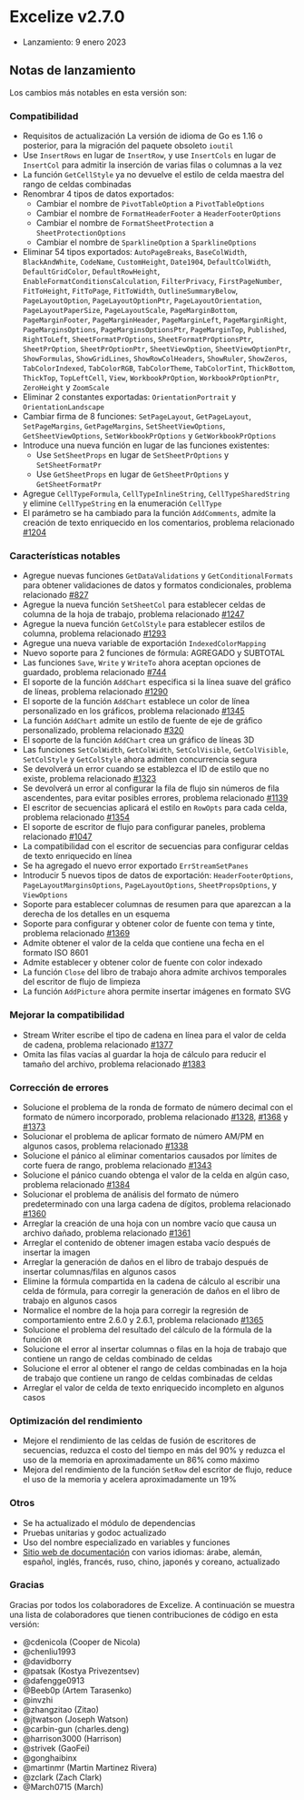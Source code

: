 # Excelize v2.7.0

* Lanzamiento: 9 enero 2023

## Notas de lanzamiento

Los cambios más notables en esta versión son:

### Compatibilidad

* Requisitos de actualización La versión de idioma de Go es 1.16 o posterior, para la migración del paquete obsoleto `ioutil`
* Use `InsertRows` en lugar de `InsertRow`, y use `InsertCols` en lugar de `InsertCol` para admitir la inserción de varias filas o columnas a la vez
* La función `GetCellStyle` ya no devuelve el estilo de celda maestra del rango de celdas combinadas
* Renombrar 4 tipos de datos exportados:
  * Cambiar el nombre de `PivotTableOption` a `PivotTableOptions`
  * Cambiar el nombre de `FormatHeaderFooter` a `HeaderFooterOptions`
  * Cambiar el nombre de `FormatSheetProtection` a `SheetProtectionOptions`
  * Cambiar el nombre de `SparklineOption` a `SparklineOptions`
* Eliminar 54 tipos exportados: `AutoPageBreaks`, `BaseColWidth`, `BlackAndWhite`, `CodeName`, `CustomHeight`, `Date1904`, `DefaultColWidth`, `DefaultGridColor`, `DefaultRowHeight`, `EnableFormatConditionsCalculation`, `FilterPrivacy`, `FirstPageNumber`, `FitToHeight`, `FitToPage`, `FitToWidth`, `OutlineSummaryBelow`, `PageLayoutOption`, `PageLayoutOptionPtr`, `PageLayoutOrientation`, `PageLayoutPaperSize`, `PageLayoutScale`, `PageMarginBottom`, `PageMarginFooter`, `PageMarginHeader`, `PageMarginLeft`, `PageMarginRight`, `PageMarginsOptions`, `PageMarginsOptionsPtr`, `PageMarginTop`, `Published`, `RightToLeft`, `SheetFormatPrOptions`, `SheetFormatPrOptionsPtr`, `SheetPrOption`, `SheetPrOptionPtr`, `SheetViewOption`, `SheetViewOptionPtr`, `ShowFormulas`, `ShowGridLines`, `ShowRowColHeaders`, `ShowRuler`, `ShowZeros`, `TabColorIndexed`, `TabColorRGB`, `TabColorTheme`, `TabColorTint`, `ThickBottom`, `ThickTop`, `TopLeftCell`, `View`, `WorkbookPrOption`, `WorkbookPrOptionPtr`, `ZeroHeight` y `ZoomScale`
* Eliminar 2 constantes exportadas: `OrientationPortrait` y `OrientationLandscape`
* Cambiar firma de 8 funciones: `SetPageLayout`, `GetPageLayout`, `SetPageMargins`, `GetPageMargins`, `SetSheetViewOptions`, `GetSheetViewOptions`, `SetWorkbookPrOptions` y `GetWorkbookPrOptions`
* Introduce una nueva función en lugar de las funciones existentes:
  * Use `SetSheetProps` en lugar de `SetSheetPrOptions` y `SetSheetFormatPr`
  * Use `GetSheetProps` en lugar de `GetSheetPrOptions` y `GetSheetFormatPr`
* Agregue `CellTypeFormula`, `CellTypeInlineString`, `CellTypeSharedString` y elimine `CellTypeString` en la enumeración `CellType`
* El parámetro se ha cambiado para la función `AddComments`, admite la creación de texto enriquecido en los comentarios, problema relacionado [#1204](https://github.com/xuri/excelize/issues/1204)

### Características notables

* Agregue nuevas funciones `GetDataValidations` y `GetConditionalFormats` para obtener validaciones de datos y formatos condicionales, problema relacionado [#827](https://github.com/xuri/excelize/issues/827)
* Agregue la nueva función `SetSheetCol` para establecer celdas de columna de la hoja de trabajo, problema relacionado [#1247](https://github.com/xuri/excelize/issues/1247)
* Agregue la nueva función `GetColStyle` para establecer estilos de columna, problema relacionado [#1293](https://github.com/xuri/excelize/issues/1293)
* Agregue una nueva variable de exportación `IndexedColorMapping`
* Nuevo soporte para 2 funciones de fórmula: AGREGADO y SUBTOTAL
* Las funciones `Save`, `Write` y `WriteTo` ahora aceptan opciones de guardado, problema relacionado [#744](https://github.com/xuri/excelize/issues/744)
* El soporte de la función `AddChart` especifica si la línea suave del gráfico de líneas, problema relacionado [#1290](https://github.com/xuri/excelize/issues/1290)
* El soporte de la función `AddChart` establece un color de línea personalizado en los gráficos, problema relacionado [#1345](https://github.com/xuri/excelize/issues/1345)
* La función `AddChart` admite un estilo de fuente de eje de gráfico personalizado, problema relacionado [#320](https://github.com/xuri/excelize/issues/320)
* El soporte de la función `AddChart` crea un gráfico de líneas 3D
* Las funciones `SetColWidth`, `GetColWidth`, `SetColVisible`, `GetColVisible`, `SetColStyle` y `GetColStyle` ahora admiten concurrencia segura
* Se devolverá un error cuando se establezca el ID de estilo que no existe, problema relacionado [#1323](https://github.com/xuri/excelize/issues/1323)
* Se devolverá un error al configurar la fila de flujo sin números de fila ascendentes, para evitar posibles errores, problema relacionado [#1139](https://github.com/xuri/excelize/issues/1139)
* El escritor de secuencias aplicará el estilo en `RowOpts` para cada celda, problema relacionado [#1354](https://github.com/xuri/excelize/issues/1354)
* El soporte de escritor de flujo para configurar paneles, problema relacionado [#1047](https://github.com/xuri/excelize/issues/1047)
* La compatibilidad con el escritor de secuencias para configurar celdas de texto enriquecido en línea
* Se ha agregado el nuevo error exportado `ErrStreamSetPanes`
* Introducir 5 nuevos tipos de datos de exportación: `HeaderFooterOptions`, `PageLayoutMarginsOptions`, `PageLayoutOptions`, `SheetPropsOptions`, y `ViewOptions`
* Soporte para establecer columnas de resumen para que aparezcan a la derecha de los detalles en un esquema
* Soporte para configurar y obtener color de fuente con tema y tinte, problema relacionado [#1369](https://github.com/xuri/excelize/issues/1369)
* Admite obtener el valor de la celda que contiene una fecha en el formato ISO 8601
* Admite establecer y obtener color de fuente con color indexado
* La función `Close` del libro de trabajo ahora admite archivos temporales del escritor de flujo de limpieza
* La función `AddPicture` ahora permite insertar imágenes en formato SVG

### Mejorar la compatibilidad

* Stream Writer escribe el tipo de cadena en línea para el valor de celda de cadena, problema relacionado [#1377](https://github.com/xuri/excelize/issues/1377)
* Omita las filas vacías al guardar la hoja de cálculo para reducir el tamaño del archivo, problema relacionado [#1383](https://github.com/xuri/excelize/issues/1383)

### Corrección de errores

* Solucione el problema de la ronda de formato de número decimal con el formato de número incorporado, problema relacionado [#1328](https://github.com/xuri/excelize/issues/1328), [#1368](https://github.com/xuri/excelize/issues/1368) y [#1373](https://github.com/xuri/excelize/issues/1373)
* Solucionar el problema de aplicar formato de número AM/PM en algunos casos, problema relacionado [#1338](https://github.com/xuri/excelize/issues/1338)
* Solucione el pánico al eliminar comentarios causados por límites de corte fuera de rango, problema relacionado [#1343](https://github.com/xuri/excelize/issues/1343)
* Solucione el pánico cuando obtenga el valor de la celda en algún caso, problema relacionado [#1384](https://github.com/xuri/excelize/issues/1384)
* Solucionar el problema de análisis del formato de número predeterminado con una larga cadena de dígitos, problema relacionado [#1360](https://github.com/xuri/excelize/issues/1360)
* Arreglar la creación de una hoja con un nombre vacío que causa un archivo dañado, problema relacionado [#1361](https://github.com/xuri/excelize/issues/1361)
* Arreglar el contenido de obtener imagen estaba vacío después de insertar la imagen
* Arreglar la generación de daños en el libro de trabajo después de insertar columnas/filas en algunos casos
* Elimine la fórmula compartida en la cadena de cálculo al escribir una celda de fórmula, para corregir la generación de daños en el libro de trabajo en algunos casos
* Normalice el nombre de la hoja para corregir la regresión de comportamiento entre 2.6.0 y 2.6.1, problema relacionado [#1365](https://github.com/xuri/excelize/issues/1365)
* Solucione el problema del resultado del cálculo de la fórmula de la función `OR`
* Solucione el error al insertar columnas o filas en la hoja de trabajo que contiene un rango de celdas combinado de celdas
* Solucione el error al obtener el rango de celdas combinadas en la hoja de trabajo que contiene un rango de celdas combinadas de celdas
* Arreglar el valor de celda de texto enriquecido incompleto en algunos casos

### Optimización del rendimiento

* Mejore el rendimiento de las celdas de fusión de escritores de secuencias, reduzca el costo del tiempo en más del 90% y reduzca el uso de la memoria en aproximadamente un 86% como máximo
* Mejora del rendimiento de la función `SetRow` del escritor de flujo, reduce el uso de la memoria y acelera aproximadamente un 19%

### Otros

* Se ha actualizado el módulo de dependencias
* Pruebas unitarias y godoc actualizado
* Uso del nombre especializado en variables y funciones
* [Sitio web de documentación](https://xuri.me/excelize) con varios idiomas: árabe, alemán, español, inglés, francés, ruso, chino, japonés y coreano, actualizado

### Gracias

Gracias por todos los colaboradores de Excelize. A continuación se muestra una lista de colaboradores que tienen contribuciones de código en esta versión:

* @cdenicola (Cooper de Nicola)
* @chenliu1993
* @davidborry
* @patsak (Kostya Privezentsev)
* @dafengge0913
* @Beeb0p (Artem Tarasenko)
* @invzhi
* @zhangzitao (Zitao)
* @jtwatson (Joseph Watson)
* @carbin-gun (charles.deng)
* @harrison3000 (Harrison)
* @strivek (GaoFei)
* @gonghaibinx
* @martinmr (Martin Martinez Rivera)
* @zclark (Zach Clark)
* @March0715 (March)
